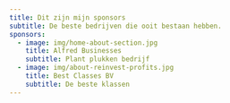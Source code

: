 ```yaml
---
title: Dit zijn mijn sponsors
subtitle: De beste bedrijven die ooit bestaan hebben.
sponsors:
  - image: img/home-about-section.jpg
    title: Alfred Businesses
    subtitle: Plant plukken bedrijf
  - image: img/about-reinvest-profits.jpg
    title: Best Classes BV
    subtitle: De beste klassen
---
```

